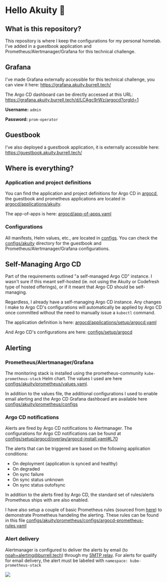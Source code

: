 # Hello Akuity 👋

## What is this repository?

This repository is where I keep the configurations for my personal homelab. I've added in a guestbook application and Prometheus/Alertmanager/Grafana for this technical challenge.

## Grafana

I've made Grafana externally accessible for this technical challenge, you can view it here: https://grafana.akuity.burrell.tech/

The Argo CD dashboard can be directly accessed at this URL: https://grafana.akuity.burrell.tech/d/LCAgc9rWz/argocd?orgId=1

**Username:** `admin`

**Password:** `prom-operator`

## Guestbook

I've also deployed a guestbook application, it is externally accessible here: https://guestbook.akuity.burrell.tech/

## Where is everything?

### Application and project definitions

You can find the application and project definitions for Argo CD in [argocd](argocd), the guestbook and prometheus applications are located in [argocd/applications/akuity](argocd/applications/akuity).

The app-of-apps is here: [argocd/app-of-apps.yaml](argocd/app-of-apps.yaml)

### Configurations

All manifests, Helm values, etc., are located in [configs](configs). You can check the [configs/akuity](configs/akuity) directory for the guestbook and Prometheus/Alertmanager/Grafana configurations.

## Self-Managing Argo CD

Part of the requirements outlined "a self-managed Argo CD" instance. I wasn't sure if this meant self-hosted (ie. not using the Akuity or Codefresh type of hosted offerings), or if it meant that Argo CD should be self-managing.

Regardless, I already have a self-managing Argo CD instance. Any changes I make to Argo CD's configurations will automatically be applied by Argo CD once committed without the need to manually issue a `kubectl` command.

The application definition is here: [argocd/applications/setup/argocd.yaml](argocd/applications/setup/argocd.yaml)

And Argo CD's configurations are here: [configs/setup/argocd](configs/setup/argocd)


## Alerting

### Prometheus/Alertmanager/Grafana

The monitoring stack is installed using the prometheus-community `kube-prometheus-stack` Helm chart. The values I used are here [configs/akuity/prometheus/values.yaml](configs/akuity/prometheus/values.yaml).

In addition to the values file, the additional configurations I used to enable email alerting and the Argo CD Grafana dashboard are available here [configs/akuity/prometheus/configs](configs/akuity/prometheus/configs)

### Argo CD notifications

Alerts are fired by Argo CD notifications to Alertmanager. The configurations for Argo CD notifications can be found at [configs/setup/argocd/overlay/argocd-install.yaml#L70](configs/setup/argocd/overlay/argocd-install.yaml#L70)

The alerts that can be triggered are based on the following application conditions:
- On deployment (application is synced and healthy)
- On degraded
- On sync failure
- On sync status unknown
- On sync status outofsync

In addition to the alerts fired by Argo CD, the standard set of rules/alerts Prometheus ships with are also enabled.

I have also setup a couple of basic Prometheus rules (sourced from [here](https://github.com/argoproj/argo-helm/blob/main/charts/argo-cd/values.yaml#L819)) to demonstrate Prometheus handeling the alerting. These rules can be found in this file [configs/akuity/prometheus/configs/argocd-prometheus-rules.yaml](configs/akuity/prometheus/configs/argocd-prometheus-rules.yaml)

### Alert delivery

Alertmanager is configured to deliver the alerts by email (to noah+alerting@burrell.tech) through my [SMTP relay](configs/internal/smtp). For alerts for qualify for email delivery, the alert must be labeled with `namespace: kube-prometheus-stack`

![](https://i.imgur.com/kA1SXzM.png)





<!-- # Self-Managing Kubernetes Homelab w/ ArgoCD

This repository serves as the immutable source of configurations for my personal homelab and is deployed using ArgoCD. The configurations contained in the repository self-manage ArgoCD as well as the applications. With various operators like external-dns, cert-manager, and metallb, this homelab pretty much manages itself. Once set up, there is zero intervention required to keep things running.

Applications are divided into ArgoCD projects by their respective types.

- `setup` - Required base components used to operate the cluster and deployments.
  - ArgoCD Application Definitions: `argocd/applications/setup`
  - Configurations: `configs/setup/`
- `external` - Externally facing applications.
  - ArgoCD Application Definitions: `argocd/applications/external`
  - Configurations: `configs/external/`
- `internal` - Internal-only applications.
  - ArgoCD Application Definitions: `argocd/applications/internal`
  - Configurations: `configs/internal/`

## Applications

![App Status](https://api.burrell.tech/api/badge?name=app-of-apps&revision=true) [`app-of-apps`](argocd/app-of-apps.yaml)

### Setup

- ![App Status](https://api.burrell.tech/api/badge?name=argocd&revision=true) [`argocd`](https://argoproj.github.io/cd/) - The GitOps operator responsible for managing the cluster
- ![App Status](https://api.burrell.tech/api/badge?name=cert-manager&revision=true) [`cert-manager`](https://cert-manager.io/) - Automatic SSL certificate generation, configured for Cloudflare
- ![App Status](https://api.burrell.tech/api/badge?name=external-dns&revision=true) [`external-dns`](https://github.com/kubernetes-sigs/external-dns) - Automatically create DNS entries, configured for Lets Encrypt
- ![App Status](https://api.burrell.tech/api/badge?name=k8s-gateway&revision=true) [`k8s-gateway`](https://github.com/ori-edge/k8s_gateway) - CoreDNS controller plugin
- ![App Status](https://api.burrell.tech/api/badge?name=metacontroller&revision=true) [`metacontroller`](https://metacontroller.github.io/metacontroller/intro.html) - For rapid prototyping an deployment of custom controllers
- ![App Status](https://api.burrell.tech/api/badge?name=metallb&revision=true) [`metallb`](https://metallb.universe.tf/) - A loadbalancer for non-cloud deployments
- ![App Status](https://api.burrell.tech/api/badge?name=metrics-server&revision=true) [`metrics-server`](https://github.com/kubernetes-sigs/metrics-server) - Reports resource usage when running `kubectl top`
- ![App Status](https://api.burrell.tech/api/badge?name=nfs-subdir-provisioner&revision=true) [`nfs-subdir-provisioner`](https://github.com/kubernetes-sigs/nfs-subdir-external-provisioner) - Automatically provisions subdirectories against an NFS share
- ![App Status](https://api.burrell.tech/api/badge?name=nginx-ingress&revision=true) [`nginx-ingress`](https://github.com/kubernetes/ingress-nginx) - The ingress controller for the cluster (Offical Kubernetes Ingress)
- ![App Status](https://api.burrell.tech/api/badge?name=sealed-secrets&revision=true) [`sealed-secrets`](https://github.com/bitnami-labs/sealed-secrets) - A controller for encrypting and decrypting secrets
- ![App Status](https://api.burrell.tech/api/badge?name=tnsr-controller&revision=true) [`tnsr-controller`](https://github.com/noahburrell0/tnsr-controller)- A homebrew controller that automatically adds firewall and NAT rules

### External

- ![App Status](https://api.burrell.tech/api/badge?name=chia-node&revision=true) [`chia-node`](https://github.com/Chia-Network/chia-docker) - A Chia node for the Chia cryptocurrency
- ![App Status](https://api.burrell.tech/api/badge?name=contact-api&revision=true) [`contact-api`](https://github.com/noahburrell0/contact-api) - A small API to submit form data from my website to an SMTP relay
- ![App Status](https://api.burrell.tech/api/badge?name=ghost&revision=true) [`ghost`](https://ghost.org/) - Blogging software
- ![App Status](https://api.burrell.tech/api/badge?name=main-site&revision=true) [`main-site`](https://github.com/noahburrell0/burrell-tech) - Combines the Bitnami Nginx and Error Pages charts to deploy my website
- ![App Status](https://api.burrell.tech/api/badge?name=minio&revision=true) [`minio`](https://min.io/) - An S3 compliant object storage system
- ![App Status](https://api.burrell.tech/api/badge?name=ombi&revision=true) [`ombi`](https://ombi.io/) - A multimedia request platform for Plex
- ![App Status](https://api.burrell.tech/api/badge?name=paperless&revision=true) [`paperless`](https://docs.paperless-ngx.com/) - A document management system
- ![App Status](https://api.burrell.tech/api/badge?name=plex&revision=true) [`plex`](https://www.plex.tv/) - A multimedia server
- ![App Status](https://api.burrell.tech/api/badge?name=seafile&revision=true) [`seafile`](https://www.seafile.com/) - Self-hosted cloud storage system

### Internal

- ![App Status](https://api.burrell.tech/api/badge?name=nzbget&revision=true) [`nzbget`](https://nzbget.net/) - A Usenet download platform
- ![App Status](https://api.burrell.tech/api/badge?name=radarr&revision=true) [`radarr`](https://radarr.video/) - Automatically search, download, and manage movies
- ![App Status](https://api.burrell.tech/api/badge?name=sonarr&revision=true) [`sonarr`](https://sonarr.tv/) - Automatically search, download, and manage television series
- ![App Status](https://api.burrell.tech/api/badge?name=smtp&revision=true) [`smtp`](https://github.com/djjudas21/smtp-relay) - A local SMTP relay to centralize a point in the cluster from which to send emails
- ![App Status](https://api.burrell.tech/api/badge?name=tdarr&revision=true) [`tdarr`](https://tdarr.io/) - An automatic multimedia transcoder
- ![App Status](https://api.burrell.tech/api/badge?name=unifi&revision=true) [`unifi`](https://www.ui.com/download/unifi/) - The Uniquiti Unifi controller for managing Ubiquiti network devices

## Bootstrapping

ArgoCD needs to be manually bootstrapped before it can self-manage. The only pre-requisite is a Kubernetes cluster with a CNI installed. All other required components will be install after bootstrapping.

```
kubectl apply -k configs/setup/argocd/
kubectl apply -f argocd/app-of-apps.yaml -n argocd
```

The above commands will deploy ArgoCD and the `app-of-apps` application which will be used to discover and deploy all other applications out of this repository. From this point forward, ArgoCD will also self-manage. Any updates to `configs/setup/argocd/` will be automatically discovered and applied.

## Secrets

All secrets are encrypted and stored in this repository using [sealed-secrets](https://github.com/bitnami-labs/sealed-secrets) by Bitnami. Only I hold the decryption keys for the secrets in this repository. If you are using this repository as the basis for you own homelab or Kubernetes cluster, be aware that none of the sealed secrets here will unseal for you. You will need seal your own secrets and replace mine. As a result, if you try to deploy the applications contained in this repository using my configurations, the application will most likely be broken.

---

# Hire Me!

Need help getting started with Kubernetes (or DevOps, or GitOps), or have a project you need an extra set of hands with? I'm available for freelance and consulting work! I'm a CKA certified Kubernetes (and Linux) administrator and DevOps engineer during the day in the financial services industry, and I also do a lot of the same sort of stuff in my spare time for fun.

Email me directly at [noah@burrell.tech](mailto:noah@burrell.tech), or visit my website at [burrell.tech](https://burrell.tech). -->

